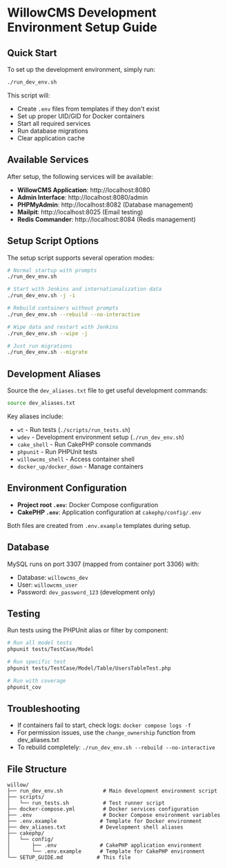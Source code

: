 # WillowCMS Development Environment Setup Guide

## Quick Start

To set up the development environment, simply run:

```bash
./run_dev_env.sh
```

This script will:
- Create `.env` files from templates if they don't exist
- Set up proper UID/GID for Docker containers
- Start all required services
- Run database migrations
- Clear application cache

## Available Services

After setup, the following services will be available:

- **WillowCMS Application**: http://localhost:8080
- **Admin Interface**: http://localhost:8080/admin
- **PHPMyAdmin**: http://localhost:8082 (Database management)
- **Mailpit**: http://localhost:8025 (Email testing)
- **Redis Commander**: http://localhost:8084 (Redis management)

## Setup Script Options

The setup script supports several operation modes:

```bash
# Normal startup with prompts
./run_dev_env.sh

# Start with Jenkins and internationalization data
./run_dev_env.sh -j -i

# Rebuild containers without prompts
./run_dev_env.sh --rebuild --no-interactive

# Wipe data and restart with Jenkins
./run_dev_env.sh --wipe -j

# Just run migrations
./run_dev_env.sh --migrate
```

## Development Aliases

Source the `dev_aliases.txt` file to get useful development commands:

```bash
source dev_aliases.txt
```

Key aliases include:
- `wt` - Run tests (`./scripts/run_tests.sh`)
- `wdev` - Development environment setup (`./run_dev_env.sh`)
- `cake_shell` - Run CakePHP console commands
- `phpunit` - Run PHPUnit tests  
- `willowcms_shell` - Access container shell
- `docker_up/docker_down` - Manage containers

## Environment Configuration

- **Project root `.env`**: Docker Compose configuration
- **CakePHP `.env`**: Application configuration at `cakephp/config/.env`

Both files are created from `.env.example` templates during setup.

## Database

MySQL runs on port 3307 (mapped from container port 3306) with:
- Database: `willowcms_dev`
- User: `willowcms_user` 
- Password: `dev_password_123` (development only)

## Testing

Run tests using the PHPUnit alias or filter by component:

```bash
# Run all model tests
phpunit tests/TestCase/Model

# Run specific test
phpunit tests/TestCase/Model/Table/UsersTableTest.php

# Run with coverage
phpunit_cov
```

## Troubleshooting

- If containers fail to start, check logs: `docker compose logs -f`
- For permission issues, use the `change_ownership` function from dev_aliases.txt
- To rebuild completely: `./run_dev_env.sh --rebuild --no-interactive`

## File Structure

```
willow/
├── run_dev_env.sh             # Main development environment script
├── scripts/
│   └── run_tests.sh           # Test runner script
├── docker-compose.yml         # Docker services configuration
├── .env                       # Docker Compose environment variables
├── .env.example              # Template for Docker environment
├── dev_aliases.txt           # Development shell aliases
├── cakephp/
│   └── config/
│       ├── .env              # CakePHP application environment
│       └── .env.example      # Template for CakePHP environment
└── SETUP_GUIDE.md           # This file
```